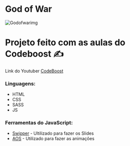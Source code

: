 # God of War
![Godofwarimg](https://user-images.githubusercontent.com/106342952/204159986-c653a122-f633-4d03-8ddf-d918ccff3d1d.png)

<h1>Projeto feito com as aulas do Codeboost ✍️ </h1>

Link do Youtuber [CodeBoost](https://www.youtube.com/@cursocodeboost)

### Linguagens:
* HTML
* CSS
* SASS
* JS

### Ferramentas do JavaScript: 
* [Swipper](https://swiperjs.com/) - Ultilizado para fazer os Slides
* [AOS](https://michalsnik.github.io/aos/) - Utilizado para fazer as animaçôes
